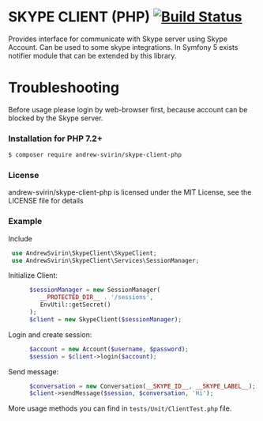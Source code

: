 # SKYPE CLIENT (PHP) [![Build Status](https://travis-ci.org/andrew-svirin/skype-client-php.svg?branch=master)](https://travis-ci.org/andrew-svirin/skype-client-php)
Provides interface for communicate with Skype server using Skype Account.
Can be used to some skype integrations. In Symfony 5 exists notifier module that can be extended by this library.

# Troubleshooting
Before usage please login by web-browser first, because account can be blocked by the Skype server.

### Installation for PHP 7.2+
```bash
$ composer require andrew-svirin/skype-client-php
```

### License
andrew-svirin/skype-client-php is licensed under the MIT License, see the LICENSE file for details

### Example
Include
```php
 use AndrewSvirin\SkypeClient\SkypeClient;
 use AndrewSvirin\SkypeClient\Services\SessionManager;
```
Initialize Client:
```php
      $sessionManager = new SessionManager(
         __PROTECTED_DIR__ . '/sessions',
         EnvUtil::getSecret()
      );
      $client = new SkypeClient($sessionManager);
```
Login and create session:
```php
      $account = new Account($username, $password);
      $session = $client->login($account);
```
Send message:
```php
      $conversation = new Conversation(__SKYPE_ID__, __SKYPE_LABEL__);
      $client->sendMessage($session, $conversation, 'Hi');
```
More usage methods you can find in `tests/Unit/ClientTest.php` file.
